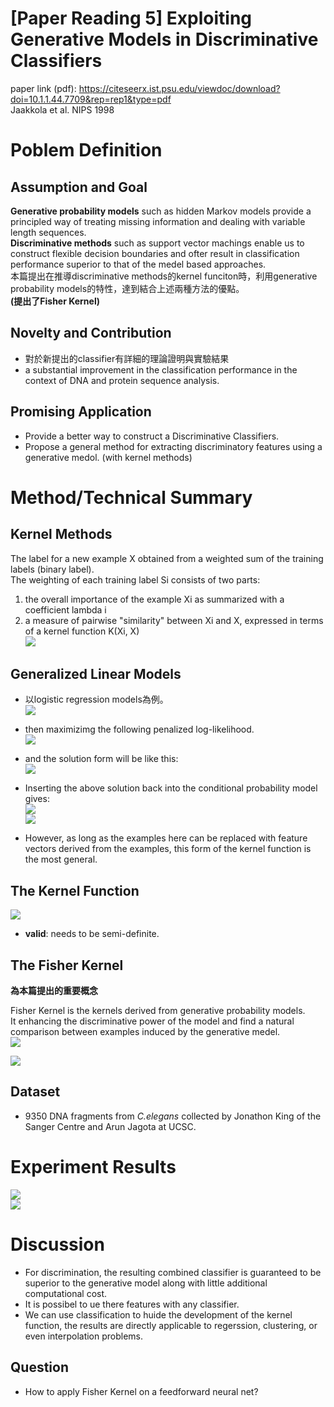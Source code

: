 # [Paper Reading 5] Exploiting Generative Models in Discriminative Classifiers  
paper link (pdf): https://citeseerx.ist.psu.edu/viewdoc/download?doi=10.1.1.44.7709&rep=rep1&type=pdf  
Jaakkola et al. NIPS 1998
# Poblem Definition
## Assumption and Goal
**Generative probability models** such as hidden Markov models provide a principled way of treating missing information and dealing with variable length sequences.  
**Discriminative methods** such as support vector machings enable us to construct flexible decision boundaries and ofter result in classification performance superior to that of the medel based approaches.  
本篇提出在推導discriminative methods的kernel funciton時，利用generative probability models的特性，達到結合上述兩種方法的優點。  
**(提出了Fisher Kernel)**  
## Novelty and Contribution
* 對於新提出的classifier有詳細的理論證明與實驗結果
* a substantial improvement in the classification performance in the context of DNA and protein sequence analysis.  

## Promising Application
* Provide a better way to construct a Discriminative Classifiers.  
* Propose a general method for extracting discriminatory features using a generative medol. (with kernel methods)

# Method/Technical Summary

## Kernel Methods
The label for a new example X obtained from a weighted sum of the training labels (binary label).  
The weighting of each training label Si consists of two parts:  
1. the overall importance of the example Xi as summarized with a coefficient lambda i
2. a measure of pairwise "similarity" between Xi and X, expressed in terms of a kernel function K(Xi, X)  
![](https://i.imgur.com/PZk0v15.png)  

## Generalized Linear Models
* 以logistic regression models為例。  
![](https://i.imgur.com/7THQgPU.png)  

* then maximizimg the following penalized log-likelihood.  
![](https://i.imgur.com/V4AI3HM.png)  

* and the solution form will be like this:  
![](https://i.imgur.com/72wsVBP.png)  

* Inserting the above solution back into the conditional probability model gives:  
![](https://i.imgur.com/c1FzzOA.png)  
![](https://i.imgur.com/6pA81Ai.png)  

* However, as long as the examples here can be replaced with feature vectors derived from the examples, this form of the kernel function is the most general.  

## The Kernel Function
![](https://i.imgur.com/o7OVvVx.png)
* **valid**: needs to be semi-definite.

## The Fisher Kernel
**為本篇提出的重要概念**  

Fisher Kernel is the kernels derived from generative probability models.  
It enhancing the discriminative power of the model and find a natural comparison between examples induced by the generative medel.  
![](https://i.imgur.com/5OjUyTD.png)  

![](https://i.imgur.com/SkyX5BP.png)  

## Dataset
* 9350 DNA fragments from *C.elegans* collected by Jonathon King of the Sanger Centre and Arun Jagota at UCSC.

# Experiment Results
![](https://i.imgur.com/XDOsyiY.png)  
![](https://i.imgur.com/smMW6f3.png)  

# Discussion
* For discrimination, the resulting combined classifier is guaranteed to be superior to the generative model along with little additional computational cost.  
* It is possibel to ue there features with any classifier.  
* We can use classification to huide the development of the kernel function, the results are directly applicable to regerssion, clustering, or even interpolation problems.  

## Question
* How to apply Fisher Kernel on a feedforward neural net?